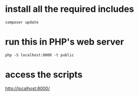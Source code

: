 
# install all the required includes
```
composer update
```

# run this in PHP's web server
```
php -S localhost:8000 -t public
```

# access the scripts

[http://localhost:8000/](localhost:8000)
